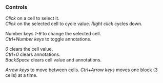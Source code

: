 ### Controls

*Click* on a cell to select it.  
*Click* on the selected cell to cycle value. 
*Right click* cycles down.

Number keys *1-9* to change the selected cell.  
*Ctrl+Number keys* to toggle annotations.

*0* clears the cell value.  
*Ctrl+0* clears annotations.  
*BackSpace* clears cell value and annotations.

*Arrow keys* to move between cells.
*Ctrl+Arrow keys* moves one block (3 cells) at a time.